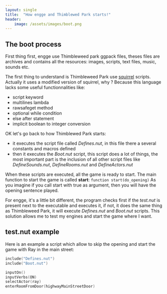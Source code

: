 ```yaml
---
layout: single
title:  "How engge and Thimblewed Park starts!"
header:
    image: /assets/images/boot.png
---
```


## The boot process

First thing first, engge use Thimbleweed park ggpack files, theses files are archives and contains all the resources: images, scripts, text files, music, sounds etc.
<!--more-->

The first thing to understand is Thimbleweed Park use [squirrel](http://squirrel-lang.org/) scripts. Actually it uses a modified version of squirrel, why ? Because this language lacks some useful functionnalities like:

* script keyword
* multilines lambda
* rawsafeget method
* optional while condition
* else after statement
* implicit boolean to integer conversion

OK let's go back to how Thimblewed Park starts:

* it executes the script file called _Defines.nut_, in this file there a several constants and macros defined
* then it executes the _Boot.nut_ script, this script does a lot of things, the most important part is the inclusion of all other script files like _DefineSounds.nut_, _DefineRooms.nut_ and _DefineActors.nut_

When these scripts are executed, all the game is ready to start. The main function to start the game is called **start**:
`function start(do_opening)`
As you imagine if you call start with true as argument, then you will have the opening sentence played.

For engge, it's a little bit different, the program checks first if the _test.nut_ is present next to the executable and executes it, if not, it does the same thing as Thimbleweed Park, it will execute _Defines.nut_ and _Boot.nut_ scripts. This solution allows me to test my engines and start the game where I want.

## test.nut example

Here is an example a script which allow to skip the opening and start the game with Ray in the main street:

```c
include("Defines.nut")
include("Boot.nut")

inputOn()
inputVerbs(ON)
selectActor(ray)
enterRoomFromDoor(highwayMainStreetDoor)
```
